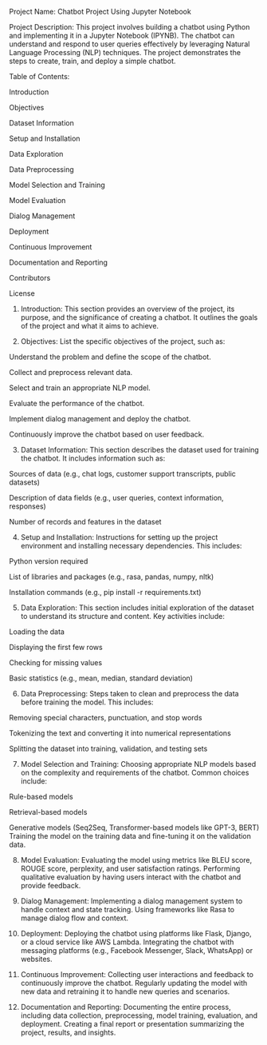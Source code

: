 Project Name: Chatbot Project Using Jupyter Notebook

Project Description: This project involves building a chatbot using Python and implementing it in a Jupyter Notebook (IPYNB). The chatbot can understand and respond to user queries effectively by leveraging Natural Language Processing (NLP) techniques. The project demonstrates the steps to create, train, and deploy a simple chatbot.

Table of Contents:

Introduction

Objectives

Dataset Information

Setup and Installation

Data Exploration

Data Preprocessing

Model Selection and Training

Model Evaluation

Dialog Management

Deployment

Continuous Improvement

Documentation and Reporting

Contributors

License

1. Introduction: This section provides an overview of the project, its purpose, and the significance of creating a chatbot. It outlines the goals of the project and what it aims to achieve.

2. Objectives: List the specific objectives of the project, such as:

Understand the problem and define the scope of the chatbot.

Collect and preprocess relevant data.

Select and train an appropriate NLP model.

Evaluate the performance of the chatbot.

Implement dialog management and deploy the chatbot.

Continuously improve the chatbot based on user feedback.

3. Dataset Information: This section describes the dataset used for training the chatbot. It includes information such as:

Sources of data (e.g., chat logs, customer support transcripts, public datasets)

Description of data fields (e.g., user queries, context information, responses)

Number of records and features in the dataset

4. Setup and Installation: Instructions for setting up the project environment and installing necessary dependencies. This includes:

Python version required

List of libraries and packages (e.g., rasa, pandas, numpy, nltk)

Installation commands (e.g., pip install -r requirements.txt)

5. Data Exploration: This section includes initial exploration of the dataset to understand its structure and content. Key activities include:

Loading the data

Displaying the first few rows

Checking for missing values

Basic statistics (e.g., mean, median, standard deviation)

6. Data Preprocessing: Steps taken to clean and preprocess the data before training the model. This includes:

Removing special characters, punctuation, and stop words

Tokenizing the text and converting it into numerical representations

Splitting the dataset into training, validation, and testing sets

7. Model Selection and Training: Choosing appropriate NLP models based on the complexity and requirements of the chatbot. Common choices include:

Rule-based models

Retrieval-based models

Generative models (Seq2Seq, Transformer-based models like GPT-3, BERT) Training the model on the training data and fine-tuning it on the validation data.

8. Model Evaluation: Evaluating the model using metrics like BLEU score, ROUGE score, perplexity, and user satisfaction ratings. Performing qualitative evaluation by having users interact with the chatbot and provide feedback.

9. Dialog Management: Implementing a dialog management system to handle context and state tracking. Using frameworks like Rasa to manage dialog flow and context.

10. Deployment: Deploying the chatbot using platforms like Flask, Django, or a cloud service like AWS Lambda. Integrating the chatbot with messaging platforms (e.g., Facebook Messenger, Slack, WhatsApp) or websites.

11. Continuous Improvement: Collecting user interactions and feedback to continuously improve the chatbot. Regularly updating the model with new data and retraining it to handle new queries and scenarios.

12. Documentation and Reporting: Documenting the entire process, including data collection, preprocessing, model training, evaluation, and deployment. Creating a final report or presentation summarizing the project, results, and insights.
